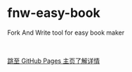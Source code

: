 # fnw-easy-book
Fork And Write tool for easy book maker

&nbsp;

[跳至 GitHub Pages 主页了解详情](https://www.fn-share.com/github_bridge?path=index.html)
